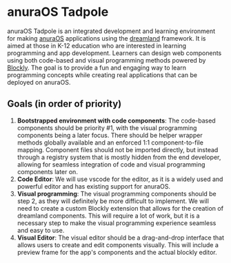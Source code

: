 # anuraOS Tadpole

anuraOS Tadpole is an integrated development and learning environment for making [anuraOS](https://anura.pro) applications using the [dreamland](https://dreamland.js.org) framework. It is aimed at those in K-12 education who are interested in learning programming and app development. Learners can design web components using both code-based and visual programming methods powered by [Blockly](https://developers.google.com/blockly). The goal is to provide a fun and engaging way to learn programming concepts while creating real applications that can be deployed on anuraOS.

## Goals (in order of priority)

1. **Bootstrapped environment with code components**: The code-based components should be priority #1, with the visual programming components being a later focus. There should be helper wrapper methods globally available and an enforced 1:1 component-to-file mapping. Component files should not be imported directly, but instead through a registry system that is mostly hidden from the end developer, allowing for seamless integration of code and visual programming components later on.
2. **Code Editor**: We will use vscode for the editor, as it is a widely used and powerful editor and has existing support for anuraOS.
3. **Visual programming**: The visual programming components should be step 2, as they will definitely be more difficult to implement. We will need to create a custom Blockly extension that allows for the creation of dreamland components. This will require a lot of work, but it is a necessary step to make the visual programming experience seamless and easy to use.
4. **Visual Editor**: The visual editor should be a drag-and-drop interface that allows users to create and edit components visually. This will include a preview frame for the app's components and the actual blockly editor.
